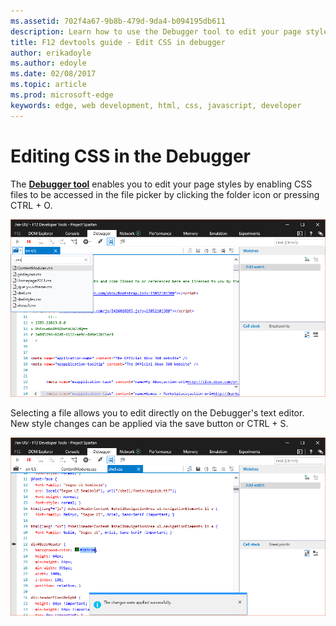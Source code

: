 ```yaml
---
ms.assetid: 702f4a67-9b8b-479d-9da4-b094195db611
description: Learn how to use the Debugger tool to edit your page styles by enabling CSS files to be accessed in the file picker.
title: F12 devtools guide - Edit CSS in debugger
author: erikadoyle
ms.author: edoyle
ms.date: 02/08/2017
ms.topic: article
ms.prod: microsoft-edge
keywords: edge, web development, html, css, javascript, developer
---
```


# Editing CSS in the Debugger

The [**Debugger tool**](../debugger.md) enables you to edit your page styles by enabling CSS files to be accessed in the file picker by clicking the folder icon or pressing CTRL + O.

![Editing CSS files with Edge Debugger](../media/edge_debugger_css.png)

Selecting a file allows you to edit directly on the Debugger's text editor. New style changes can be applied via the save button or CTRL + S. 

 ![Saving edited CSS files with Edge Debugger](../media/edge_debugger_css_save.png)


